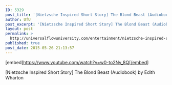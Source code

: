 ```yaml
---
ID: 5329
post_title: '[Nietzsche Inspired Short Story] The Blond Beast (Audiobook)'
author: UfU
post_excerpt: '[Nietzsche Inspired Short Story] The Blond Beast (Audiobook) by Edith Wharton'
layout: post
permalink: >
  http://universalflowuniversity.com/entertainment/nietzsche-inspired-short-story-the-blond-beast-audiobook/
published: true
post_date: 2015-05-26 21:13:57
---
```

[embed]https://www.youtube.com/watch?v=w0-to2Nv_8Q[/embed]<br>
<p>[Nietzsche Inspired Short Story] The Blond Beast (Audiobook) by Edith Wharton</p>